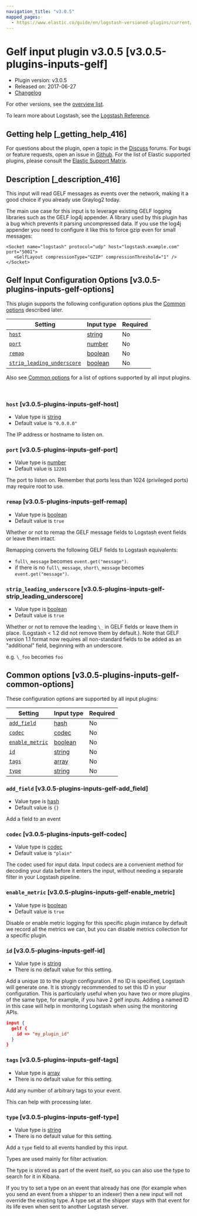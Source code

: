 ```yaml
---
navigation_title: "v3.0.5"
mapped_pages:
  - https://www.elastic.co/guide/en/logstash-versioned-plugins/current/v3.0.5-plugins-inputs-gelf.html
---
```


# Gelf input plugin v3.0.5 [v3.0.5-plugins-inputs-gelf]


* Plugin version: v3.0.5
* Released on: 2017-06-27
* [Changelog](https://github.com/logstash-plugins/logstash-input-gelf/blob/v3.0.5/CHANGELOG.md)

For other versions, see the [overview list](input-gelf-index.md).

To learn more about Logstash, see the [Logstash Reference](logstash://reference/index.md).

## Getting help [_getting_help_416]

For questions about the plugin, open a topic in the [Discuss](http://discuss.elastic.co) forums. For bugs or feature requests, open an issue in [Github](https://github.com/logstash-plugins/logstash-input-gelf). For the list of Elastic supported plugins, please consult the [Elastic Support Matrix](https://www.elastic.co/support/matrix#matrix_logstash_plugins).


## Description [_description_416]

This input will read GELF messages as events over the network, making it a good choice if you already use Graylog2 today.

The main use case for this input is to leverage existing GELF logging libraries such as the GELF log4j appender. A library used by this plugin has a bug which prevents it parsing uncompressed data. If you use the log4j appender you need to configure it like this to force gzip even for small messages:

```
<Socket name="logstash" protocol="udp" host="logstash.example.com" port="5001">
   <GelfLayout compressionType="GZIP" compressionThreshold="1" />
</Socket>
```

## Gelf Input Configuration Options [v3.0.5-plugins-inputs-gelf-options]

This plugin supports the following configuration options plus the [Common options](v3-0-5-plugins-inputs-gelf.md#v3.0.5-plugins-inputs-gelf-common-options) described later.

| Setting | Input type | Required |
| --- | --- | --- |
| [`host`](v3-0-5-plugins-inputs-gelf.md#v3.0.5-plugins-inputs-gelf-host) | [string](logstash://reference/configuration-file-structure.md#string) | No |
| [`port`](v3-0-5-plugins-inputs-gelf.md#v3.0.5-plugins-inputs-gelf-port) | [number](logstash://reference/configuration-file-structure.md#number) | No |
| [`remap`](v3-0-5-plugins-inputs-gelf.md#v3.0.5-plugins-inputs-gelf-remap) | [boolean](logstash://reference/configuration-file-structure.md#boolean) | No |
| [`strip_leading_underscore`](v3-0-5-plugins-inputs-gelf.md#v3.0.5-plugins-inputs-gelf-strip_leading_underscore) | [boolean](logstash://reference/configuration-file-structure.md#boolean) | No |

Also see [Common options](v3-0-5-plugins-inputs-gelf.md#v3.0.5-plugins-inputs-gelf-common-options) for a list of options supported by all input plugins.

 

### `host` [v3.0.5-plugins-inputs-gelf-host]

* Value type is [string](logstash://reference/configuration-file-structure.md#string)
* Default value is `"0.0.0.0"`

The IP address or hostname to listen on.


### `port` [v3.0.5-plugins-inputs-gelf-port]

* Value type is [number](logstash://reference/configuration-file-structure.md#number)
* Default value is `12201`

The port to listen on. Remember that ports less than 1024 (privileged ports) may require root to use.


### `remap` [v3.0.5-plugins-inputs-gelf-remap]

* Value type is [boolean](logstash://reference/configuration-file-structure.md#boolean)
* Default value is `true`

Whether or not to remap the GELF message fields to Logstash event fields or leave them intact.

Remapping converts the following GELF fields to Logstash equivalents:

* `full\_message` becomes `event.get("message")`.
* if there is no `full\_message`, `short\_message` becomes `event.get("message")`.


### `strip_leading_underscore` [v3.0.5-plugins-inputs-gelf-strip_leading_underscore]

* Value type is [boolean](logstash://reference/configuration-file-structure.md#boolean)
* Default value is `true`

Whether or not to remove the leading `\_` in GELF fields or leave them in place. (Logstash < 1.2 did not remove them by default.). Note that GELF version 1.1 format now requires all non-standard fields to be added as an "additional" field, beginning with an underscore.

e.g. `\_foo` becomes `foo`



## Common options [v3.0.5-plugins-inputs-gelf-common-options]

These configuration options are supported by all input plugins:

| Setting | Input type | Required |
| --- | --- | --- |
| [`add_field`](v3-0-5-plugins-inputs-gelf.md#v3.0.5-plugins-inputs-gelf-add_field) | [hash](logstash://reference/configuration-file-structure.md#hash) | No |
| [`codec`](v3-0-5-plugins-inputs-gelf.md#v3.0.5-plugins-inputs-gelf-codec) | [codec](logstash://reference/configuration-file-structure.md#codec) | No |
| [`enable_metric`](v3-0-5-plugins-inputs-gelf.md#v3.0.5-plugins-inputs-gelf-enable_metric) | [boolean](logstash://reference/configuration-file-structure.md#boolean) | No |
| [`id`](v3-0-5-plugins-inputs-gelf.md#v3.0.5-plugins-inputs-gelf-id) | [string](logstash://reference/configuration-file-structure.md#string) | No |
| [`tags`](v3-0-5-plugins-inputs-gelf.md#v3.0.5-plugins-inputs-gelf-tags) | [array](logstash://reference/configuration-file-structure.md#array) | No |
| [`type`](v3-0-5-plugins-inputs-gelf.md#v3.0.5-plugins-inputs-gelf-type) | [string](logstash://reference/configuration-file-structure.md#string) | No |

### `add_field` [v3.0.5-plugins-inputs-gelf-add_field]

* Value type is [hash](logstash://reference/configuration-file-structure.md#hash)
* Default value is `{}`

Add a field to an event


### `codec` [v3.0.5-plugins-inputs-gelf-codec]

* Value type is [codec](logstash://reference/configuration-file-structure.md#codec)
* Default value is `"plain"`

The codec used for input data. Input codecs are a convenient method for decoding your data before it enters the input, without needing a separate filter in your Logstash pipeline.


### `enable_metric` [v3.0.5-plugins-inputs-gelf-enable_metric]

* Value type is [boolean](logstash://reference/configuration-file-structure.md#boolean)
* Default value is `true`

Disable or enable metric logging for this specific plugin instance by default we record all the metrics we can, but you can disable metrics collection for a specific plugin.


### `id` [v3.0.5-plugins-inputs-gelf-id]

* Value type is [string](logstash://reference/configuration-file-structure.md#string)
* There is no default value for this setting.

Add a unique `ID` to the plugin configuration. If no ID is specified, Logstash will generate one. It is strongly recommended to set this ID in your configuration. This is particularly useful when you have two or more plugins of the same type, for example, if you have 2 gelf inputs. Adding a named ID in this case will help in monitoring Logstash when using the monitoring APIs.

```json
input {
  gelf {
    id => "my_plugin_id"
  }
}
```


### `tags` [v3.0.5-plugins-inputs-gelf-tags]

* Value type is [array](logstash://reference/configuration-file-structure.md#array)
* There is no default value for this setting.

Add any number of arbitrary tags to your event.

This can help with processing later.


### `type` [v3.0.5-plugins-inputs-gelf-type]

* Value type is [string](logstash://reference/configuration-file-structure.md#string)
* There is no default value for this setting.

Add a `type` field to all events handled by this input.

Types are used mainly for filter activation.

The type is stored as part of the event itself, so you can also use the type to search for it in Kibana.

If you try to set a type on an event that already has one (for example when you send an event from a shipper to an indexer) then a new input will not override the existing type. A type set at the shipper stays with that event for its life even when sent to another Logstash server.



